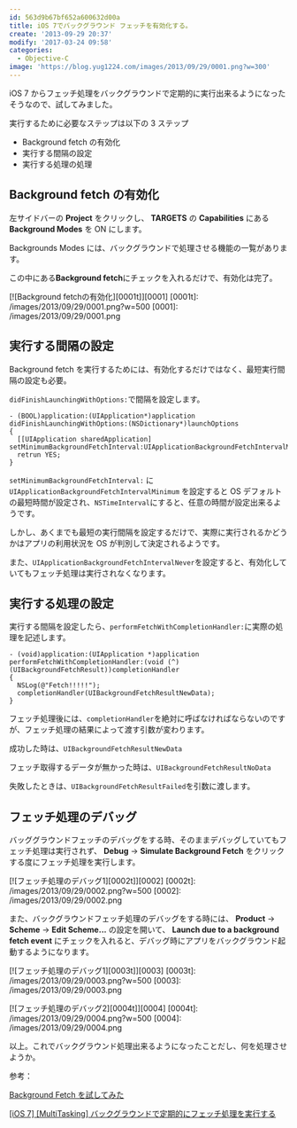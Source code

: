 ```yaml
---
id: 563d9b67bf652a600632d00a
title: iOS 7でバックグラウンド フェッチを有効化する。
create: '2013-09-29 20:37'
modify: '2017-03-24 09:58'
categories:
  - Objective-C
image: 'https://blog.yug1224.com/images/2013/09/29/0001.png?w=300'
---
```


iOS 7 からフェッチ処理をバックグラウンドで定期的に実行出来るようになったそうなので、試してみました。

実行するために必要なステップは以下の 3 ステップ

- Background fetch の有効化
- 実行する間隔の設定
- 実行する処理の処理

<!-- more -->

## Background fetch の有効化

左サイドバーの **Project** をクリックし、 **TARGETS** の **Capabilities** にある **Background Modes** を ON にします。

Backgrounds Modes には、バックグラウンドで処理させる機能の一覧があります。

この中にある**Background fetch**にチェックを入れるだけで、有効化は完了。

[![Background fetchの有効化][0001t]][0001]
[0001t]: /images/2013/09/29/0001.png?w=500
[0001]: /images/2013/09/29/0001.png

## 実行する間隔の設定

Background fetch を実行するためには、有効化するだけではなく、最短実行間隔の設定も必要。

`didFinishLaunchingWithOptions:`で間隔を設定します。

```objc
- (BOOL)application:(UIApplication*)application didFinishLaunchingWithOptions:(NSDictionary*)launchOptions
{
  [[UIApplication sharedApplication] setMinimumBackgroundFetchInterval:UIApplicationBackgroundFetchIntervalMinimum];
  retrun YES;
}
```

`setMinimumBackgroundFetchInterval:` に `UIApplicationBackgroundFetchIntervalMinimum` を設定すると OS デフォルトの最短時間が設定され、`NSTimeInterval`にすると、任意の時間が設定出来るようです。

しかし、あくまでも最短の実行間隔を設定するだけで、実際に実行されるかどうかはアプリの利用状況を OS が判別して決定されるようです。

また、`UIApplicationBackgroundFetchIntervalNever`を設定すると、有効化していてもフェッチ処理は実行されなくなります。

## 実行する処理の設定

実行する間隔を設定したら、`performFetchWithCompletionHandler:`に実際の処理を記述します。

```objc
- (void)application:(UIApplication *)application performFetchWithCompletionHandler:(void (^)(UIBackgroundFetchResult))completionHandler
{
  NSLog(@"Fetch!!!!!");
  completionHandler(UIBackgroundFetchResultNewData);
}
```

フェッチ処理後には、`completionHandler`を絶対に呼ばなければならないのですが、フェッチ処理の結果によって渡す引数が変わります。

成功した時は、`UIBackgroundFetchResultNewData`

フェッチ取得するデータが無かった時は、`UIBackgroundFetchResultNoData`

失敗したときは、`UIBackgroundFetchResultFailed`を引数に渡します。

## フェッチ処理のデバッグ

バッググラウンドフェッチのデバッグをする時、そのままデバッグしていてもフェッチ処理は実行されず、 **Debug** → **Simulate Background Fetch** をクリックする度にフェッチ処理を実行します。

[![フェッチ処理のデバッグ1][0002t]][0002]
[0002t]: /images/2013/09/29/0002.png?w=500
[0002]: /images/2013/09/29/0002.png

また、バックグラウンドフェッチ処理のデバッグをする時には、 **Product** → **Scheme** → **Edit Scheme...** の設定を開いて、 **Launch due to a background fetch event** にチェックを入れると、デバッグ時にアプリをバックグラウンド起動するようになります。

[![フェッチ処理のデバッグ1][0003t]][0003]
[0003t]: /images/2013/09/29/0003.png?w=500
[0003]: /images/2013/09/29/0003.png

[![フェッチ処理のデバッグ2][0004t]][0004]
[0004t]: /images/2013/09/29/0004.png?w=500
[0004]: /images/2013/09/29/0004.png

以上。これでバックグラウンド処理出来るようになったことだし、何を処理させようか。

参考：

[Background Fetch を試してみた](http://qiita.com/griffin_stewie/items/8371c09059b3ba7bb202)

[[iOS 7] [MultiTasking] バックグラウンドで定期的にフェッチ処理を実行する](http://dev.classmethod.jp/references/ios-background-fetch/)
